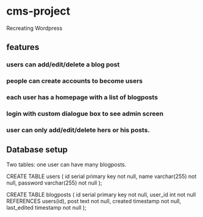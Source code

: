 # cms-project
Recreating Wordpress

## features

### users can add/edit/delete a blog post

### people can create accounts to become users

### each user has a homepage with a list of blogposts

### login with custom dialogue box to see admin screen

### user can only add/edit/delete hers or his posts.


## Database setup

Two tables: one user can have many blogposts.

CREATE TABLE users (
  id serial primary key not null,
  name varchar(255) not null,
  password varchar(255) not null
);

CREATE TABLE blogposts (
  id serial primary key not null,
  user_id int not null REFERENCES users(id),
  post text not null,
  created timestamp not null,
  last_edited timestamp not null
);
